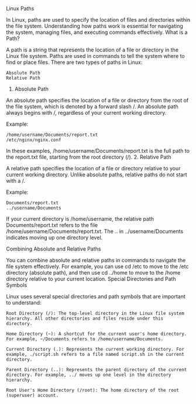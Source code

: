 Linux Paths

In Linux, paths are used to specify the location of files and directories within the file system. Understanding how paths work is essential for navigating the system, managing files, and executing commands effectively.
What is a Path?

A path is a string that represents the location of a file or directory in the Linux file system. Paths are used in commands to tell the system where to find or place files. There are two types of paths in Linux:

    Absolute Path
    Relative Path


1. Absolute Path

An absolute path specifies the location of a file or directory from the root of the file system, which is denoted by a forward slash /. An absolute path always begins with /, regardless of your current working directory.

Example:

    /home/username/Documents/report.txt
    /etc/nginx/nginx.conf

In these examples, /home/username/Documents/report.txt is the full path to the report.txt file, starting from the root directory (/).
2. Relative Path

A relative path specifies the location of a file or directory relative to your current working directory. Unlike absolute paths, relative paths do not start with a /.

Example:

    Documents/report.txt
    ../username/Documents

If your current directory is /home/username, the relative path Documents/report.txt refers to the file /home/username/Documents/report.txt. The .. in ../username/Documents indicates moving up one directory level.

Combining Absolute and Relative Paths

You can combine absolute and relative paths in commands to navigate the file system effectively. For example, you can use cd /etc to move to the /etc directory (absolute path), and then use cd ../home to move to the /home directory relative to your current location.
Special Directories and Path Symbols

Linux uses several special directories and path symbols that are important to understand:

    Root Directory (/): The top-level directory in the Linux file system hierarchy. All other directories and files reside under this directory.

    Home Directory (~): A shortcut for the current user's home directory. For example, ~/Documents refers to /home/username/Documents.

    Current Directory (.): Represents the current working directory. For example, ./script.sh refers to a file named script.sh in the current directory.

    Parent Directory (..): Represents the parent directory of the current directory. For example, ../ moves up one level in the directory hierarchy.

    Root User's Home Directory (/root): The home directory of the root (superuser) account.


